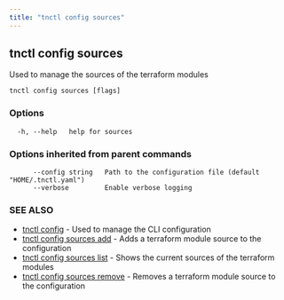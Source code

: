 ```yaml
---
title: "tnctl config sources"
---
```

## tnctl config sources

Used to manage the sources of the terraform modules

```
tnctl config sources [flags]
```

### Options

```
  -h, --help   help for sources
```

### Options inherited from parent commands

```
      --config string   Path to the configuration file (default "HOME/.tnctl.yaml")
      --verbose         Enable verbose logging
```

### SEE ALSO

* [tnctl config](../tnctl_config)	 - Used to manage the CLI configuration
* [tnctl config sources add](../tnctl_config_sources_add)	 - Adds a terraform module source to the configuration
* [tnctl config sources list](../tnctl_config_sources_list)	 - Shows the current sources of the terraform modules
* [tnctl config sources remove](../tnctl_config_sources_remove)	 - Removes a terraform module source to the configuration

